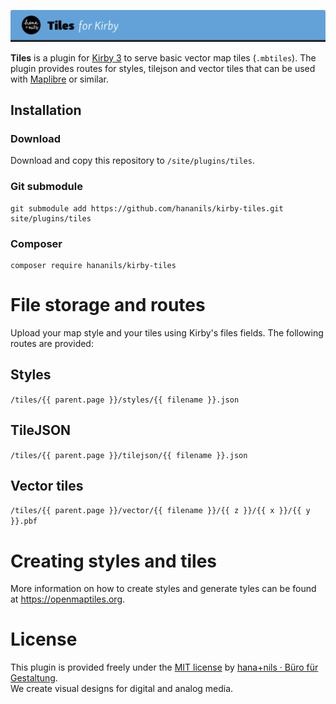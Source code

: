 ![Kirby Tiles](.github/title.png)

**Tiles** is a plugin for [Kirby 3](https://getkirby.com) to serve basic vector map tiles (`.mbtiles`). The plugin provides routes for styles, tilejson and vector tiles that can be used with [Maplibre](https://maplibre.org/maplibre-gl-js-docs/api/) or similar.

## Installation

### Download

Download and copy this repository to `/site/plugins/tiles`.

### Git submodule

```
git submodule add https://github.com/hananils/kirby-tiles.git site/plugins/tiles
```

### Composer

```
composer require hananils/kirby-tiles
```

# File storage and routes

Upload your map style and your tiles using Kirby's files fields. The following routes are provided:

## Styles

`/tiles/{{ parent.page }}/styles/{{ filename }}.json`

## TileJSON

`/tiles/{{ parent.page }}/tilejson/{{ filename }}.json`

## Vector tiles

`/tiles/{{ parent.page }}/vector/{{ filename }}/{{ z }}/{{ x }}/{{ y }}.pbf`

# Creating styles and tiles

More information on how to create styles and generate tyles can be found at <https://openmaptiles.org>.

# License

This plugin is provided freely under the [MIT license](LICENSE.md) by [hana+nils · Büro für Gestaltung](https://hananils.de).  
We create visual designs for digital and analog media.
